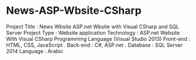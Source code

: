 # News-ASP-Wbsite-CSharp
Project Title : News Wbsite ASP.net Wbsite with Visual CSharp and SQL Server Project Type : Website application Technology : ASP.net Website With Visual CSharp Programming Language (Visual Studio 2013) Front-end : HTML, CSS, JavaScript . Back-end : C#, ASP.net . Database : SQL Server 2014 Language : Arabic
